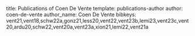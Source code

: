 title: Publications of Coen De Vente
template: publications-author
author: coen-de-vente
author_name: Coen De Vente
bibkeys: vent21,vent18,schw22a,gonz21,less20,vent22,vent23b,lemi23,vent23c,vent20,ardu20,schw22,vent20a,vent23a,xion21,lemi22,vent21a